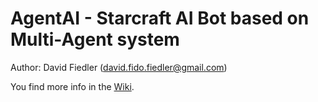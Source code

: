 # AgentAI - Starcraft AI Bot based on Multi-Agent system

Author:  David Fiedler (david.fido.fiedler@gmail.com)

You find more info in the [Wiki](https://github.com/F-I-D-O/AgentAI/wiki).


